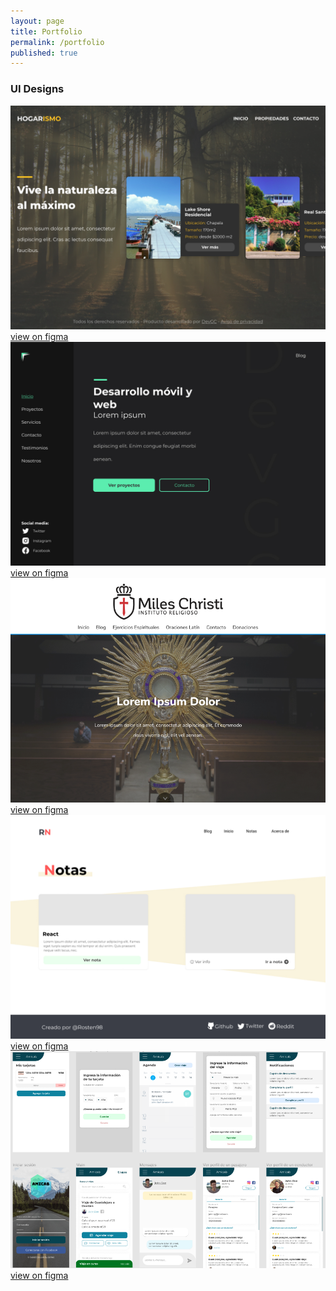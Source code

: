 ```yaml
---
layout: page
title: Portfolio
permalink: /portfolio
published: true
---
```


<h3 class="portfolio-title">UI Designs</h3>
<div class="portfolio">
  <div class="portfolio-item">
    <img loading="lazy" src="/assets/images/hogarismo.jpg" alt="Hogarismo">
    <a href="https://www.figma.com/file/6V1WTrsgbmNprmRJ647Lfa/Hogarismo?node-id=0%3A1" target="_blank">view on figma</a>
  </div>
  <div class="portfolio-item">
    <img loading="lazy" src="/assets/images/devgc.jpg" alt="DevGC">
    <a href="https://www.figma.com/file/KWvEkNkmFTwuM2EUmwxqwV/devgc?node-id=0%3A1" target="_blank">view on figma</a>
  </div>
  <div class="portfolio-item">
    <img loading="lazy" src="/assets/images/mc.png" alt="MilesChristiMx">
    <a href="https://www.figma.com/file/cPd0vqn4qICuwiiKmX2JuY/MilesChristiMx?node-id=0%3A1" target="_blank">view on figma</a>
  </div>
  <div class="portfolio-item">
    <img loading="lazy" src="/assets/images/Notes.jpg" alt="rostennotes">
    <a href="https://www.figma.com/file/olB4rtky7dGZBVkAqTw8Em/rostennotes?node-id=0%3A1" target="_blank">view on figma</a>
  </div>
  <div class="portfolio-item">
    <img loading="lazy" src="/assets/images/amicab.png" alt="Amicab">
    <a href="https://www.figma.com/file/ODiaqGUx5Z1q1bU1PVDZ6I/Amicab?node-id=0%3A1" target="_blank">view on figma</a>
  </div>
</div>
